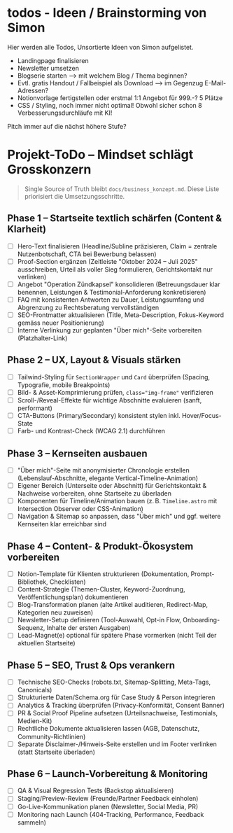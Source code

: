 # todos - Ideen / Brainstorming von Simon

Hier werden alle Todos, Unsortierte Ideen von Simon aufgelistet.

- Landingpage finalisieren
- Newsletter umsetzen
- Blogserie starten --> mit welchem Blog / Thema beginnen?
- Evtl. gratis Handout / Fallbeispiel als Download --> im Gegenzug E-Mail-Adressen?
- Notionvorlage fertigstellen oder erstmal 1:1 Angebot für 999.-? 5 Plätze
- CSS / Styling, noch immer nicht optimal! Obwohl sicher schon 8 Verbesserungsdurchläufe mit KI!


Pitch immer auf die nächst höhere Stufe?

# Projekt-ToDo – Mindset schlägt Grosskonzern


> Single Source of Truth bleibt `docs/business_konzept.md`. Diese Liste priorisiert die Umsetzungsschritte.

## Phase 1 – Startseite textlich schärfen (Content & Klarheit)
- [ ] Hero-Text finalisieren (Headline/Subline präzisieren, Claim = zentrale Nutzenbotschaft, CTA bei Bewerbung belassen)
- [ ] Proof-Section ergänzen (Zeitleiste "Oktober 2024 – Juli 2025" ausschreiben, Urteil als voller Sieg formulieren, Gerichtskontakt nur verlinken)
- [ ] Angebot "Operation Zündkapsel" konsolidieren (Betreuungsdauer klar benennen, Leistungen & Testimonial-Anforderung konkretisieren)
- [ ] FAQ mit konsistenten Antworten zu Dauer, Leistungsumfang und Abgrenzung zu Rechtsberatung vervollständigen
- [ ] SEO-Frontmatter aktualisieren (Title, Meta-Description, Fokus-Keyword gemäss neuer Positionierung)
- [ ] Interne Verlinkung zur geplanten "Über mich"-Seite vorbereiten (Platzhalter-Link)

## Phase 2 – UX, Layout & Visuals stärken
- [ ] Tailwind-Styling für `SectionWrapper` und `Card` überprüfen (Spacing, Typografie, mobile Breakpoints)
- [ ] Bild- & Asset-Komprimierung prüfen, `class="img-frame"` verifizieren
- [ ] Scroll-/Reveal-Effekte für wichtige Abschnitte evaluieren (sanft, performant)
- [ ] CTA-Buttons (Primary/Secondary) konsistent stylen inkl. Hover/Focus-State
- [ ] Farb- und Kontrast-Check (WCAG 2.1) durchführen

## Phase 3 – Kernseiten ausbauen
- [ ] "Über mich"-Seite mit anonymisierter Chronologie erstellen (Lebenslauf-Abschnitte, elegante Vertical-Timeline-Animation)
- [ ] Eigener Bereich (Unterseite oder Abschnitt) für Gerichtskontakt & Nachweise vorbereiten, ohne Startseite zu überladen
- [ ] Komponenten für Timeline/Animation bauen (z. B. `Timeline.astro` mit Intersection Observer oder CSS-Animation)
- [ ] Navigation & Sitemap so anpassen, dass "Über mich" und ggf. weitere Kernseiten klar erreichbar sind

## Phase 4 – Content- & Produkt-Ökosystem vorbereiten
- [ ] Notion-Template für Klienten strukturieren (Dokumentation, Prompt-Bibliothek, Checklisten)
- [ ] Content-Strategie (Themen-Cluster, Keyword-Zuordnung, Veröffentlichungsplan) dokumentieren
- [ ] Blog-Transformation planen (alte Artikel auditieren, Redirect-Map, Kategorien neu zuweisen)
- [ ] Newsletter-Setup definieren (Tool-Auswahl, Opt-in Flow, Onboarding-Sequenz, Inhalte der ersten Ausgaben)
- [ ] Lead-Magnet(e) optional für spätere Phase vormerken (nicht Teil der aktuellen Startseite)

## Phase 5 – SEO, Trust & Ops verankern
- [ ] Technische SEO-Checks (robots.txt, Sitemap-Splitting, Meta-Tags, Canonicals)
- [ ] Strukturierte Daten/Schema.org für Case Study & Person integrieren
- [ ] Analytics & Tracking überprüfen (Privacy-Konformität, Consent Banner)
- [ ] PR & Social Proof Pipeline aufsetzen (Urteilsnachweise, Testimonials, Medien-Kit)
- [ ] Rechtliche Dokumente aktualisieren lassen (AGB, Datenschutz, Community-Richtlinien)
- [ ] Separate Disclaimer-/Hinweis-Seite erstellen und im Footer verlinken (statt Startseite überladen)

## Phase 6 – Launch-Vorbereitung & Monitoring
- [ ] QA & Visual Regression Tests (Backstop aktualisieren)
- [ ] Staging/Preview-Review (Freunde/Partner Feedback einholen)
- [ ] Go-Live-Kommunikation planen (Newsletter, Social Media, PR)
- [ ] Monitoring nach Launch (404-Tracking, Performance, Feedback sammeln)
